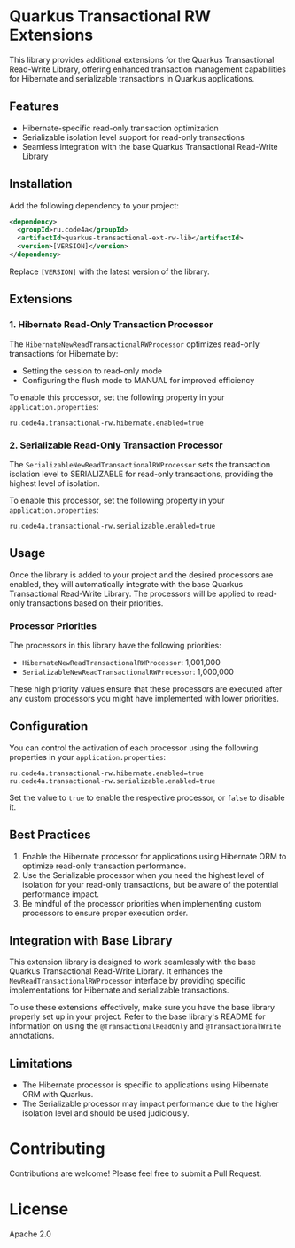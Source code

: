 # Quarkus Transactional RW Extensions

This library provides additional extensions for the Quarkus Transactional Read-Write Library, offering enhanced transaction management capabilities for Hibernate and serializable transactions in Quarkus applications.

## Features

- Hibernate-specific read-only transaction optimization
- Serializable isolation level support for read-only transactions
- Seamless integration with the base Quarkus Transactional Read-Write Library

## Installation

Add the following dependency to your project:

```xml
<dependency>
  <groupId>ru.code4a</groupId>
  <artifactId>quarkus-transactional-ext-rw-lib</artifactId>
  <version>[VERSION]</version>
</dependency>
```

Replace `[VERSION]` with the latest version of the library.

## Extensions

### 1. Hibernate Read-Only Transaction Processor

The `HibernateNewReadTransactionalRWProcessor` optimizes read-only transactions for Hibernate by:

- Setting the session to read-only mode
- Configuring the flush mode to MANUAL for improved efficiency

To enable this processor, set the following property in your `application.properties`:

```properties
ru.code4a.transactional-rw.hibernate.enabled=true
```

### 2. Serializable Read-Only Transaction Processor

The `SerializableNewReadTransactionalRWProcessor` sets the transaction isolation level to SERIALIZABLE for read-only transactions, providing the highest level of isolation.

To enable this processor, set the following property in your `application.properties`:

```properties
ru.code4a.transactional-rw.serializable.enabled=true
```

## Usage

Once the library is added to your project and the desired processors are enabled, they will automatically integrate with the base Quarkus Transactional Read-Write Library. The processors will be applied to read-only transactions based on their priorities.

### Processor Priorities

The processors in this library have the following priorities:

- `HibernateNewReadTransactionalRWProcessor`: 1,001,000
- `SerializableNewReadTransactionalRWProcessor`: 1,000,000

These high priority values ensure that these processors are executed after any custom processors you might have implemented with lower priorities.

## Configuration

You can control the activation of each processor using the following properties in your `application.properties`:

```properties
ru.code4a.transactional-rw.hibernate.enabled=true
ru.code4a.transactional-rw.serializable.enabled=true
```

Set the value to `true` to enable the respective processor, or `false` to disable it.

## Best Practices

1. Enable the Hibernate processor for applications using Hibernate ORM to optimize read-only transaction performance.
2. Use the Serializable processor when you need the highest level of isolation for your read-only transactions, but be aware of the potential performance impact.
3. Be mindful of the processor priorities when implementing custom processors to ensure proper execution order.

## Integration with Base Library

This extension library is designed to work seamlessly with the base Quarkus Transactional Read-Write Library. It enhances the `NewReadTransactionalRWProcessor` interface by providing specific implementations for Hibernate and serializable transactions.

To use these extensions effectively, make sure you have the base library properly set up in your project. Refer to the base library's README for information on using the `@TransactionalReadOnly` and `@TransactionalWrite` annotations.

## Limitations

- The Hibernate processor is specific to applications using Hibernate ORM with Quarkus.
- The Serializable processor may impact performance due to the higher isolation level and should be used judiciously.

# Contributing

Contributions are welcome! Please feel free to submit a Pull Request.

# License

Apache 2.0
